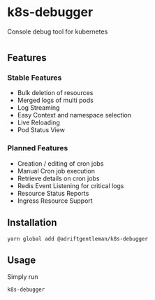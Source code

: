 # k8s-debugger

Console debug tool for kubernetes

#

## Features

### Stable Features

- Bulk deletion of resources
- Merged logs of multi pods
- Log Streaming
- Easy Context and namespace selection
- Live Reloading
- Pod Status View

### Planned Features 

- Creation / editing of cron jobs
- Manual Cron job execution
- Retrieve details on cron jobs
- Redis Event Listening for critical logs
- Resource Status Reports
- Ingress Resource Support

## Installation

```
yarn global add @adriftgentleman/k8s-debugger
```

## Usage

Simply run 

```
k8s-debugger
```